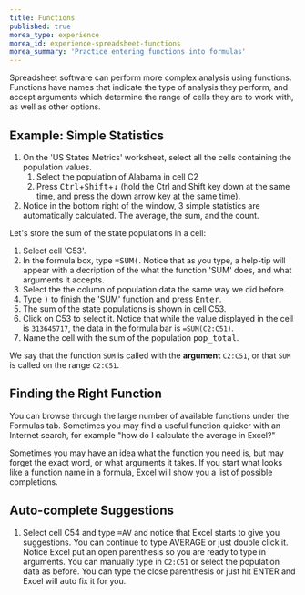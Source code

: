 ```yaml
---
title: Functions
published: true
morea_type: experience
morea_id: experience-spreadsheet-functions
morea_summary: 'Practice entering functions into formulas'
---
```

Spreadsheet software can perform more complex analysis using
functions. Functions have names that indicate the type of analysis
they perform, and accept arguments which determine the range of cells
they are to work with, as well as other options.

## Example: Simple Statistics

1. On the 'US States Metrics' worksheet, select all the cells containing the population values.
   1. Select the population of Alabama in cell C2
   2. Press <kbd>Ctrl</kbd>+<kbd>Shift</kbd>+<kbd>&darr;</kbd> (hold the
Ctrl and Shift key down at the same time, and press the down arrow key
at the same time).
2. Notice in the bottom right of the window, 3 simple statistics are
automatically calculated. The average, the sum, and the count.

Let's store the sum of the state populations in a cell:

1. Select cell 'C53'.
2. In the formula box, type <kbd>=SUM(</kbd>. Notice that as you type,
   a help-tip will appear with a decription of the what the function
   'SUM' does, and what arguments it accepts.
3. Select the the column of population data the same way we did before.
4. Type <kbd>)</kbd> to finish the 'SUM' function and press <kbd>Enter</kbd>.
3. The sum of the state populations is shown in cell C53.
4. Click on C53 to select it. Notice that while the value displayed in
the cell is `313645717`, the data in the formula bar is `=SUM(C2:C51)`.
5. Name the cell with the sum of the population <kbd>pop_total</kbd>.

We say that the function `SUM` is called with the **argument** `C2:C51`,
or that `SUM` is called on the range `C2:C51`.

## Finding the Right Function

You can browse through the large number of available functions under
the Formulas tab. Sometimes you may find a useful function quicker
with an Internet search, for example "how do I calculate the
average in Excel?"

Sometimes you may have an idea what the function you need is, but may
forget the exact word, or what arguments it takes. If you start what
looks like a function name in a formula, Excel will show you a list of
possible completions.

## Auto-complete Suggestions

1. Select cell C54 and type <kbd>=AV</kbd> and notice that Excel
   starts to give you suggestions. You can continue to type AVERAGE or
   just double click it. Notice Excel put an open parenthesis so you
   are ready to type in arguments. You can manually type in `C2:C51`
   or select the population data as before. You can type the close
   parenthesis or just
   hit ENTER and Excel will auto fix it for you.
